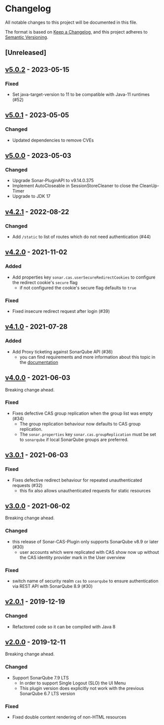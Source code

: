 # Changelog

All notable changes to this project will be documented in this file.

The format is based on [Keep a Changelog](https://keepachangelog.com/en/1.0.0/), and this project adheres
to [Semantic Versioning](https://semver.org/spec/v2.0.0.html).

## [Unreleased]

## [v5.0.2](https://github.com/cloudogu/sonar-cas-plugin/releases/tag/v5.0.2) - 2023-05-15
### Fixed
- Set java-target-version to 11 to be compatible with Java-11 runtimes (#52)

## [v5.0.1](https://github.com/cloudogu/sonar-cas-plugin/releases/tag/v5.0.1) - 2023-05-05
### Changed
- Updated dependencies to remove CVEs

## [v5.0.0](https://github.com/cloudogu/sonar-cas-plugin/releases/tag/v5.0.0) - 2023-05-03
### Changed
- Upgrade Sonar-PluginAPI to v9.14.0.375
- Implement AutoCloseable in SessionStoreCleaner to close the CleanUp-Timer 
- Upgrade to JDK 17

## [v4.2.1](https://github.com/cloudogu/sonar-cas-plugin/releases/tag/v4.2.1) - 2022-08-22
### Changed
- Add `/static` to list of routes which do not need authentication (#44)

## [v4.2.0](https://github.com/cloudogu/sonar-cas-plugin/releases/tag/v4.2.0) - 2021-11-02
### Added
- Add properties key `sonar.cas.userSecureRedirectCookies` to configure the redirect cookie's `secure` flag
   - if not configured the cookie's secure flag defaults to `true`

### Fixed
- Fixed insecure redirect request after login (#39)

## [v4.1.0](https://github.com/cloudogu/sonar-cas-plugin/releases/tag/v4.1.0) - 2021-07-28
### Added
- Add Proxy ticketing against SonarQube API (#36)
   - you can find requirements and more information about this topic in the [documentation](docs/architecture_en.md)

## [v4.0.0](https://github.com/cloudogu/sonar-cas-plugin/releases/tag/v4.0.0) - 2021-06-03

Breaking change ahead.

### Fixed
- Fixes defective CAS group replication when the group list was empty (#34)
   - The group replication behaviour now defaults to CAS group replication.
   - The `sonar.properties` key `sonar.cas.groupReplication` must be set to `sonarqube` if local SonarQube groups are
     preferred.

## [v3.0.1](https://github.com/cloudogu/sonar-cas-plugin/releases/tag/v3.0.1) - 2021-06-03
### Fixed
- Fixes defective redirect behaviour for repeated unauthenticated requests (#32)
   - this fix also allows unauthenticated requests for static resources

## [v3.0.0](https://github.com/cloudogu/sonar-cas-plugin/releases/tag/v3.0.0) - 2021-06-02

Breaking change ahead.

### Changed
- this release of Sonar-CAS-Plugin only supports SonarQube v8.9 or later (#30)
   - user accounts which were replicated with CAS show now up without the CAS identity provider mark in the User
     overview

### Fixed
- switch name of security realm `cas` to `sonarqube` to ensure authentication via REST API with SonarQube 8.9 (#30)

## [v2.0.1](https://github.com/cloudogu/sonar-cas-plugin/releases/tag/v2.0.1) - 2019-12-19
### Changed
- Refactored code so it can be compiled with Java 8

## [v2.0.0](https://github.com/cloudogu/sonar-cas-plugin/releases/tag/v2.0.0) - 2019-12-11

Breaking change ahead.

### Changed
- Support SonarQube 7.9 LTS
   - In order to support Single Logout (SLO) the UI Menu
   - This plugin version does explicitly not work with the previous SonarQube 6.7 LTS version

### Fixed
- Fixed double content rendering of non-HTML resources
